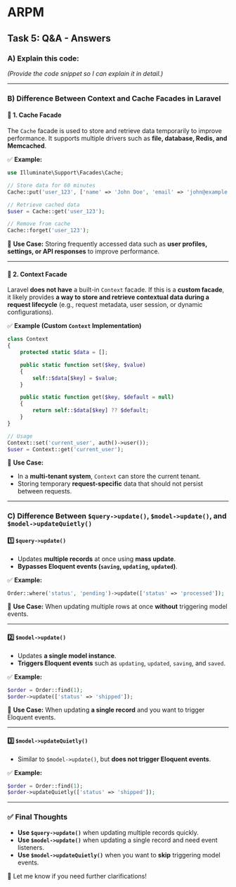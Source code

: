 
# ARPM

## Task 5: Q&A - Answers

### A) Explain this code:
_(Provide the code snippet so I can explain it in detail.)_

---

### B) Difference Between Context and Cache Facades in Laravel

#### 🔹 1. Cache Facade
The `Cache` facade is used to store and retrieve data temporarily to improve performance.
It supports multiple drivers such as **file, database, Redis, and Memcached**.

✅ **Example:**
```php
use Illuminate\Support\Facades\Cache;

// Store data for 60 minutes
Cache::put('user_123', ['name' => 'John Doe', 'email' => 'john@example.com'], 60);

// Retrieve cached data
$user = Cache::get('user_123');

// Remove from cache
Cache::forget('user_123');
```
📌 **Use Case:** Storing frequently accessed data such as **user profiles, settings, or API responses** to improve performance.

---

#### 🔹 2. Context Facade
Laravel **does not have** a built-in `Context` facade.
If this is a **custom facade**, it likely provides **a way to store and retrieve contextual data during a request lifecycle** (e.g., request metadata, user session, or dynamic configurations).

✅ **Example (Custom `Context` Implementation)**
```php
class Context
{
    protected static $data = [];

    public static function set($key, $value)
    {
        self::$data[$key] = $value;
    }

    public static function get($key, $default = null)
    {
        return self::$data[$key] ?? $default;
    }
}

// Usage
Context::set('current_user', auth()->user());
$user = Context::get('current_user');
```
📌 **Use Case:**
- In a **multi-tenant system**, `Context` can store the current tenant.
- Storing temporary **request-specific** data that should not persist between requests.

---

### C) Difference Between `$query->update()`, `$model->update()`, and `$model->updateQuietly()`

#### **1️⃣ `$query->update()`**
- Updates **multiple records** at once using **mass update**.
- **Bypasses Eloquent events (`saving`, `updating`, `updated`)**.

✅ **Example:**
```php
Order::where('status', 'pending')->update(['status' => 'processed']);
```
📌 **Use Case:** When updating multiple rows at once **without** triggering model events.

---

#### **2️⃣ `$model->update()`**
- Updates **a single model instance**.
- **Triggers Eloquent events** such as `updating`, `updated`, `saving`, and `saved`.

✅ **Example:**
```php
$order = Order::find(1);
$order->update(['status' => 'shipped']);
```
📌 **Use Case:** When updating **a single record** and you want to trigger Eloquent events.

---

#### **3️⃣ `$model->updateQuietly()`**
- Similar to `$model->update()`, but **does not trigger Eloquent events**.

✅ **Example:**
```php
$order = Order::find(1);
$order->updateQuietly(['status' => 'shipped']);
```


---

### ✅ **Final Thoughts**
- **Use `$query->update()`** when updating multiple records quickly.
- **Use `$model->update()`** when updating a single record and need event listeners.
- **Use `$model->updateQuietly()`** when you want to **skip** triggering model events.

🚀 Let me know if you need further clarifications!
